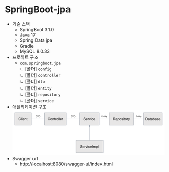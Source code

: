 # SpringBoot-jpa
- 기술 스택
    - SpringBoot 3.1.0
    - Java 17
    - Spring Data jpa
    - Gradle
    - MySQL 8.0.33
- 프로젝트 구조
    - `com.springboot.jpa`  
      ㄴ [폴더] `config`  
      ㄴ [폴더] `controller`  
      ㄴ [폴더] `dto`  
      ㄴ [폴더] `entity`  
      ㄴ [폴더] `repository`  
      ㄴ [폴더] `service`
- 애플리케이션 구조
  <img src="./image/application-struc.png">
- Swagger url
    - http://localhost:8080/swagger-ui/index.html
